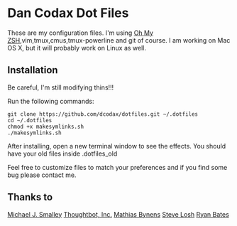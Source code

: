 # Dan Codax Dot Files

These are my configuration files. I'm using [Oh My ZSH](https://github.com/robbyrussell/oh-my-zsh),vim,tmux,cmus,tmux-powerline and git of course. I am working on Mac OS X, but it will probably work on Linux as well.

## Installation

Be careful, I'm still modifying thins!!!

Run the following commands:

```terminal
git clone https://github.com/dcodax/dotfiles.git ~/.dotfiles
cd ~/.dotfiles
chmod +x makesymlinks.sh
./makesymlinks.sh
```

After installing, open a new terminal window to see the effects. You should have your old files inside .dotfiles_old

Feel free to customize files to match your preferences and if you find some bug please contact me.
## Thanks to

[Michael J. Smalley](https://github.com/michaeljsmalley/dotfiles/)
[Thoughtbot, Inc.](https://github.com/thoughtbot/dotfiles/)
[Mathias Bynens](https://github.com/mathiasbynens/dotfiles)
[Steve Losh](https://github.com/sjl/dotfiles)
[Ryan Bates](https://github.com/ryanb/dotfiles)
